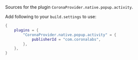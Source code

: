 Sources for the plugin `CoronaProvider.native.popup.activity`.

Add following to your `build.settings` to use:
```lua
{
    plugins = {
        "CoronaProvider.native.popup.activity" = {
            publisherId = "com.coronalabs",
        },
    },
}
```
